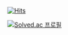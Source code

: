 
[![Hits](https://hits.seeyoufarm.com/api/count/incr/badge.svg?url=https%3A%2F%2Fgithub.com%2Fepikem&count_bg=%2379C83D&title_bg=%23555555&icon=&icon_color=%23E7E7E7&title=hits&edge_flat=false)](https://www.github.com/epikem)

[![Solved.ac
프로필](http://mazassumnida.wtf/api/generate_badge?boj=epikem)](https://solved.ac/epikem)

<!--
**Epikem/Epikem** is a ✨ _special_ ✨ repository because its `README.md` (this file) appears on your GitHub profile.

Here are some ideas to get you started:

- 🔭 I’m currently working on ...
- 🌱 I’m currently learning ...
- 👯 I’m looking to collaborate on ...
- 🤔 I’m looking for help with ...
- 💬 Ask me about ...
- 📫 How to reach me: ...
- 😄 Pronouns: ...
- ⚡ Fun fact: ...
-->
